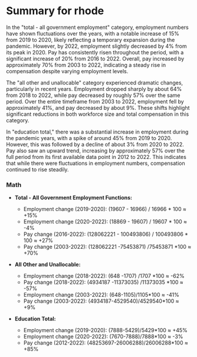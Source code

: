 # Summary for rhode

In the "total - all government employment" category, employment numbers have shown fluctuations over the years, with a notable increase of 15% from 2019 to 2020, likely reflecting a temporary expansion during the pandemic. However, by 2022, employment slightly decreased by 4% from its peak in 2020. Pay has consistently risen throughout the period, with a significant increase of 20% from 2016 to 2022. Overall, pay increased by approximately 70% from 2003 to 2022, indicating a steady rise in compensation despite varying employment levels.

The "all other and unallocable" category experienced dramatic changes, particularly in recent years. Employment dropped sharply by about 64% from 2018 to 2022, while pay decreased by roughly 57% over the same period. Over the entire timeframe from 2003 to 2022, employment fell by approximately 41%, and pay decreased by about 9%. These shifts highlight significant reductions in both workforce size and total compensation in this category.

In "education total," there was a substantial increase in employment during the pandemic years, with a spike of around 45% from 2019 to 2020. However, this was followed by a decline of about 3% from 2020 to 2022. Pay also saw an upward trend, increasing by approximately 57% over the full period from its first available data point in 2012 to 2022. This indicates that while there were fluctuations in employment numbers, compensation continued to rise steadily.

### Math
- **Total - All Government Employment Functions:**
    - Employment change (2019-2020): (19607 - 16966) / 16966 * 100 ≈ +15%
    - Employment change (2020-2022): (18869 - 19607) / 19607 * 100 ≈ -4%
    - Pay change (2016-2022): (128062221 - 100493806) / 100493806 * 100 ≈ +27%
    - Pay change (2003-2022): (128062221 -75453871) /75453871 *100 ≈ +70%

- **All Other and Unallocable:**
    - Employment change (2018-2022): (648 -1707) /1707 *100 ≈ -62%
    - Pay change (2018-2022): (4934187 -11373035) /11373035 *100 ≈ -57%
    - Employment change (2003-2022): (648-1105)/1105*100 ≈ -41%
    - Pay change (2003-2022): (4934187-4529540)/4529540*100 ≈ +9%

- **Education Total:**
    - Employment change (2019-2020): (7888-5429)/5429*100 ≈ +45%
    - Employment change (2020-2022): (7670-7888)/7888*100 ≈ -3%
    - Pay change (2012-2022): (48253697-26006288)/26006288*100 ≈ +85%